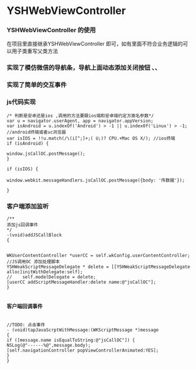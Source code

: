 # YSHWebViewController

### YSHWebViewController 的使用 

在项目里直接继承YSHWebViewController 即可，如有里面不符合业务逻辑的可以用子类重写父类方法

### 实现了模仿微信的导航条，导航上面动态添加关闭按钮  、、
### 实现了简单的交互事件
### js代码实现
```
/* 判断是安卓还是ios ,调用的方法要跟ios端和安卓端约定方面名参数*/  
var u = navigator.userAgent, app = navigator.appVersion;  
var isAndroid = u.indexOf('Android') > -1 || u.indexOf('Linux') > -1; //android终端或者uc浏览器  
var isIOS = !!u.match(/\(i[^;]+;( U;)? CPU.+Mac OS X/); //ios终端  
if (isAndroid) {  

window.jsCallOC.postMessage(); 
}  

if (isIOS) {  

window.webkit.messageHandlers.jsCallOC.postMessage({body: '传数据'});

}  

```
### 客户端添加监听

```
/**
添加js回调事件
*/
-(void)addJSCallBlock
{


WKUserContentController *userCC = self.wkConfig.userContentController;
//JS调用OC 添加处理脚本
YSHWeakScriptMessageDelegate * delete = [[YSHWeakScriptMessageDelegate  alloc]initWithDelegate:self];
//    self.modelDelegate = delete;
[userCC addScriptMessageHandler:delete name:@"jsCallOC"];
}
 

```

####  客户端回调事件

```

//TODO: 点击事件
- (void)tapJavaScrptWithMessage:(WKScriptMessage *)message
{
if ([message.name isEqualToString:@"jsCallOC"]) {
NSLog(@"------%@",message.body);
[self.navigationController popViewControllerAnimated:YES];
}
}


```

